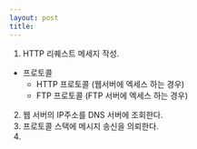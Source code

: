 ```yaml
---
layout: post
title: 
---
```


1. HTTP 리퀘스트 메세지 작성.
- 프로토콜
	- HTTP 프로토콜 (웹서버에 엑세스 하는 경우)
	- FTP 프로토콜 (FTP 서버에 엑세스 하는 경우)
2. 웹 서버의 IP주소를 DNS 서버에 조회한다.
3. 프로토콜 스택에 메시지 송신을 의뢰한다.
4. 
